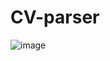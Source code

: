 # CV-parser

![image](https://github.com/bonton89/CV-parser/assets/65277911/849de5ad-e1ed-4020-bf01-a2846d296767)
